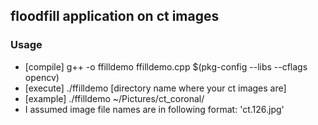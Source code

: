 ## floodfill application on ct images
### Usage
 - [compile] g++ -o ffilldemo ffilldemo.cpp $(pkg-config --libs --cflags opencv)
 - [execute] ./ffilldemo [directory name where your ct images are]
 - [example] ./ffilldemo ~/Pictures/ct_coronal/
 - I assumed image file names are in following format: 'ct.126.jpg'
